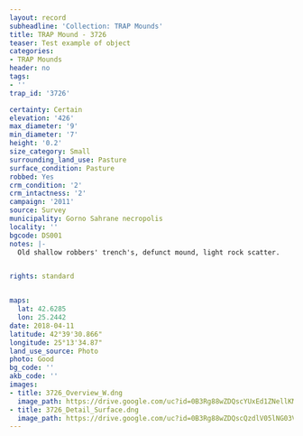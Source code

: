 ```yaml
---
layout: record
subheadline: 'Collection: TRAP Mounds'
title: TRAP Mound - 3726
teaser: Test example of object
categories:
- TRAP Mounds
header: no
tags:
- ''
trap_id: '3726'

certainty: Certain
elevation: '426'
max_diameter: '9'
min_diameter: '7'
height: '0.2'
size_category: Small
surrounding_land_use: Pasture
surface_condition: Pasture
robbed: Yes
crm_condition: '2'
crm_intactness: '2'
campaign: '2011'
source: Survey
municipality: Gorno Sahrane necropolis
locality: ''
bgcode: DS001
notes: |-
  Old shallow robbers' trench's, defunct mound, light rock scatter.


rights: standard


maps:
  lat: 42.6285
  lon: 25.2442
date: 2018-04-11
latitude: 42°39'30.866"
longitude: 25°13'34.87"
land_use_source: Photo
photo: Good
bg_code: ''
akb_code: ''
images:
- title: 3726_Overview_W.dng
  image_path: https://drive.google.com/uc?id=0B3Rg88wZDQscYUxEd1ZNellKMEk
- title: 3726_Detail_Surface.dng
  image_path: https://drive.google.com/uc?id=0B3Rg88wZDQscQzdlV05lNG03V1E
---
```

